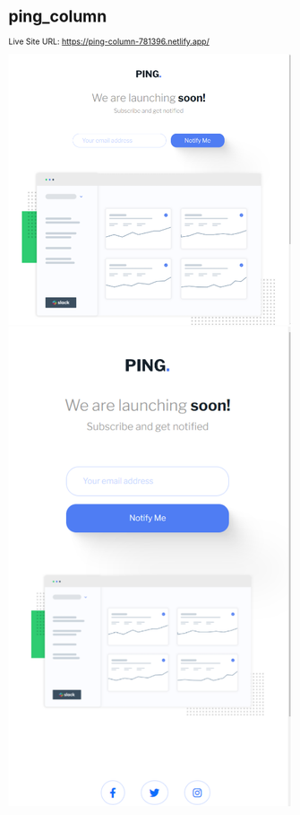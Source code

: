 # ping_column

Live Site URL: https://ping-column-781396.netlify.app/

![](end%20result/Screenshot%202022-06-05%20150002.png)
![](end%20result/Screenshot%202022-06-05%20150027.png)
